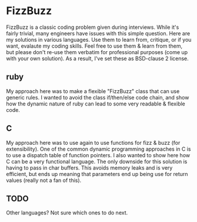 FizzBuzz
========
FizzBuzz is a classic coding problem given during interviews. While it's fairly trivial, many engineers have issues with this simple question. Here are my solutions in various languages. Use them to learn from, critique, or if you want, evalaute my coding skills. Feel free to use them & learn from them, but please don't re-use them verbatim for professional purposes (come up with your own solution). As a result, I've set these as BSD-clause 2 license.

ruby
----

My approach here was to make a flexible "FizzBuzz" class that can use generic rules. I wanted to avoid the class if/then/else code chain, and show how the dynamic nature of ruby can lead to some very readable & flexible code.

C
---

My approach here was to use again to use functions for fizz & buzz (for extensibility). One of the common dynamic programming approaches in C is to use a dispatch table of function pointers. I also wanted to show here how C can be a very functional language. The only downside for this solution is having to pass in char buffers. This avoids memory leaks and is very efficient, but ends up meaning that parameters end up being use for return values (really not a fan of this).

TODO
----

Other languages? Not sure which ones to do next.

